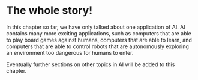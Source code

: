 # The whole story!

In this chapter so far, we have only talked about one application of AI.
AI contains many more exciting applications, such as computers that are able to play board games against humans, computers that are able to learn, and computers that are able to control robots that are autonomously exploring an environment too dangerous for humans to enter.

Eventually further sections on other topics in AI will be added to this chapter.

<!-- Add some more stuff about how there is debate around what still counts as intelligent - i.e. things that have been around for ages may no longer be considered AI. This is currently referenced in the intelligent agents section but mention it again here. -->
